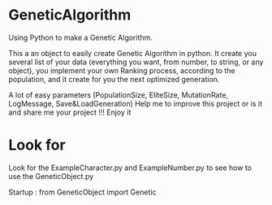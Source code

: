 # GeneticAlgorithm
Using Python to make a Genetic Algorithm. 

This a an object to easily create Genetic Algorithm in python. 
It create you several list of your data (everything you want, from number, to string, or any object), you implement your own Ranking process, according to the population, and it create for you the next optimized generation.  

A lot of easy parameters (PopulationSize, EliteSize, MutationRate, LogMessage, Save&amp;LoadGeneration) 
Help me to improve this project or is it and share me your project !!! 
Enjoy it

# Look for
Look for the ExampleCharacter.py and ExampleNumber.py to see how to use the GeneticObject.py

Startup :
from GeneticObject import Genetic
